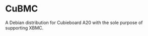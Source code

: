 CuBMC
==========

A Debian distribution for Cubieboard A20 with the sole purpose of supporting XBMC. 
